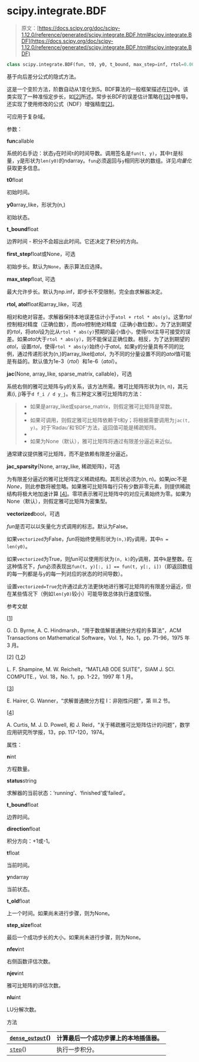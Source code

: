 # scipy.integrate.BDF

> 原文：[https://docs.scipy.org/doc/scipy-1.12.0/reference/generated/scipy.integrate.BDF.html#scipy.integrate.BDF](https://docs.scipy.org/doc/scipy-1.12.0/reference/generated/scipy.integrate.BDF.html#scipy.integrate.BDF)

```py
class scipy.integrate.BDF(fun, t0, y0, t_bound, max_step=inf, rtol=0.001, atol=1e-06, jac=None, jac_sparsity=None, vectorized=False, first_step=None, **extraneous)
```

基于向后差分公式的隐式方法。

这是一个变阶方法，阶数自动从1变化到5。BDF算法的一般框架描述在[[1]](#ra064ca079e93-1)中。该类实现了一种准恒定步长，如[[2]](#ra064ca079e93-2)所述。常步长BDF的误差估计策略在[[3]](#ra064ca079e93-3)中推导。还实现了使用修改的公式（NDF）增强精度[[2]](#ra064ca079e93-2)。

可应用于复杂域。

参数：

**fun**callable

系统的右手边：状态`y`在时间`t`的时间导数。调用签名是`fun(t, y)`，其中`t`是标量，`y`是形状为`len(y0)`的ndarray。`fun`必须返回与`y`相同形状的数组。详见*向量化*获取更多信息。

**t0**float

初始时间。

**y0**array_like，形状为(n,)

初始状态。

**t_bound**float

边界时间 - 积分不会超出此时间。它还决定了积分的方向。

**first_step**float或None，可选

初始步长。默认为`None`，表示算法应选择。

**max_step**float, 可选

最大允许步长。默认为np.inf，即步长不受限制，完全由求解器决定。

**rtol, atol**float和array_like，可选

相对和绝对容差。求解器保持本地误差估计小于`atol + rtol * abs(y)`。这里*rtol*控制相对精度（正确位数），而*atol*控制绝对精度（正确小数位数）。为了达到期望的*rtol*，将*atol*设为比从`rtol * abs(y)`预期的最小值小，使得*rtol*主导可接受的误差。如果*atol*大于`rtol * abs(y)`，则不能保证正确位数。相反，为了达到期望的*atol*，设置*rtol*，使得`rtol * abs(y)`始终小于*atol*。如果y的分量具有不同的比例，通过传递形状为(n,)的array_like给*atol*，为不同的分量设置不同的*atol*值可能是有益的。默认值为1e-3（*rtol*）和1e-6（*atol*）。

**jac**{None, array_like, sparse_matrix, callable}，可选

系统右侧的雅可比矩阵与y的关系，该方法所需。雅可比矩阵形状为(n, n)，其元素(i, j)等于`d f_i / d y_j`。有三种定义雅可比矩阵的方法：

> +   如果是array_like或sparse_matrix，则假定雅可比矩阵是常数。
> +   
> +   如果可调用，则假定雅可比矩阵依赖于t和y；将根据需要调用为`jac(t, y)`。对于‘Radau’和‘BDF’方法，返回值可能是稀疏矩阵。
> +   
> +   如果为None（默认），雅可比矩阵将通过有限差分逼近来近似。

通常建议提供雅可比矩阵，而不是依赖有限差分逼近。

**jac_sparsity**{None, array_like, 稀疏矩阵}，可选

为有限差分逼近的雅可比矩阵定义稀疏结构。其形状必须为(n, n)。如果*jac*不是*None*，则此参数将被忽略。如果雅可比矩阵每行只有少数非零元素，则提供稀疏结构将极大地加速计算 [[4]](#ra064ca079e93-4)。零项表示雅可比矩阵中的对应元素始终为零。如果为None（默认），则假定雅可比矩阵为密集型。

**vectorized**bool，可选

*fun*是否可以以矢量化方式调用的标志。默认为False。

如果`vectorized`为False，*fun*将始终使用形状为`(n,)`的`y`调用，其中`n = len(y0)`。

如果`vectorized`为True，则*fun*可以使用形状为`(n, k)`的`y`调用，其中`k`是整数。在这种情况下，*fun*必须表现出`fun(t, y)[:, i] == fun(t, y[:, i])`（即返回数组的每一列都是与`y`的每一列对应的状态的时间导数）。

设置`vectorized=True`允许通过此方法更快地进行雅可比矩阵的有限差分逼近，但在某些情况下（例如`len(y0)`较小）可能导致总体执行速度较慢。

参考文献

[[1](#id1)]

G. D. Byrne, A. C. Hindmarsh，“用于数值解普通微分方程的多算法”，ACM Transactions on Mathematical Software，Vol. 1，No. 1，pp. 71-96，1975 年 3 月。

[2] ([1](#id2),[2](#id4))

L. F. Shampine, M. W. Reichelt，“MATLAB ODE SUITE”，SIAM J. SCI. COMPUTE.，Vol. 18，No. 1，pp. 1-22，1997 年 1 月。

[[3](#id3)]

E. Hairer, G. Wanner，“求解普通微分方程 I：非刚性问题”，第 III.2 节。

[[4](#id5)]

A. Curtis, M. J. D. Powell, 和 J. Reid，“关于稀疏雅可比矩阵估计的问题”，数学应用研究所学报，13，pp. 117-120，1974。

属性：

**n**int

方程数量。

**status**string

求解器的当前状态：‘running’、‘finished’或‘failed’。

**t_bound**float

边界时间。

**direction**float

积分方向：+1或-1。

**t**float

当前时间。

**y**ndarray

当前状态。

**t_old**float

上一个时间。如果尚未进行步骤，则为None。

**step_size**float

最后一个成功步长的大小。如果尚未进行步骤，则为None。

**nfev**int

右侧函数评估次数。

**njev**int

雅可比矩阵的评估次数。

**nlu**int

LU分解次数。

方法

| [`dense_output`](https://docs.scipy.org/doc/scipy/reference/generated/scipy.integrate.BDF.dense_output.html#scipy.integrate.BDF.dense_output "scipy.integrate.BDF.dense_output")() | 计算最后一个成功步骤上的本地插值器。 |
| --- | --- |
| [`step`](scipy.integrate.BDF.step.html#scipy.integrate.BDF.step "scipy.integrate.BDF.step")() | 执行一步积分。 |
